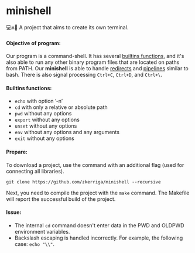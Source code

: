 # minishell
💻🔛🙇 A project that aims to create its own terminal.

#### Objective of program:
Our program is a command-shell. It has several [builtins functions](#builtins-functions), and it's also able to run any other binary program files that are located on paths from PATH. Our **minishell** is able to handle [redirects](https://www.gnu.org/software/bash/manual/html_node/Redirections.html) and [pipelines](https://www.gnu.org/software/bash/manual/html_node/Pipelines.html) similar to bash. There is also signal processing `Ctrl+C`, `Ctrl+D`, and `Ctrl+\`.

#### Builtins functions:
* `echo` with option ’-n’
* `cd` with only a relative or absolute path
* `pwd` without any options
* `export` without any options
* `unset` without any options
* `env` without any options and any arguments
* `exit` without any options

#### Prepare:
To download a project, use the command with an additional flag (used for connecting all libraries).
```
git clone https://github.com/zkerriga/minishell --recursive
```
Next, you need to compile the project with the `make` command. The Makefile will report the successful build of the project.

#### Issue:
* The internal `cd` command doesn't enter data in the PWD and OLDPWD environment variables.
* Backslash escaping is handled incorrectly. For example, the following case: `echo "\\"`.
